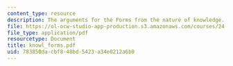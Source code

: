 ```yaml
---
content_type: resource
description: The arguments for the Forms from the nature of knowledge.
file: https://ol-ocw-studio-app-production.s3.amazonaws.com/courses/24-200-ancient-philosophy-fall-2004/783850dacbf848bd5423a34e0212a6b0_knowl_forms.pdf
file_type: application/pdf
resourcetype: Document
title: knowl_forms.pdf
uid: 783850da-cbf8-48bd-5423-a34e0212a6b0
---
```

